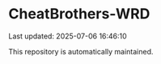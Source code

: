 # CheatBrothers-WRD

Last updated: 2025-07-06 16:46:10

This repository is automatically maintained.
